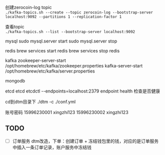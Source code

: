 创建zerocoin-log topic   
`./kafka-topics.sh --create --topic zerocoin-log --bootstrap-server localhost:9092 --partitions 1 --replication-factor 1`

查看topic    
`./kafka-topics.sh --list --bootstrap-server localhost:9092`


mysql
sudo mysql.server start
sudo mysql.server stop

redis
brew services start redis
brew services stop redis

kafka
zookeeper-server-start /opt/homebrew/etc/kafka/zookeeper.properties
kafka-server-start /opt/homebrew/etc/kafka/server.properties

mongodb

etcd
etcd
etcdctl --endpoints=localhost:2379 endpoint health  检查是否健康

cd到dtm目录下
./dtm -c ./conf.yml

账号密码
15996230001  xingzhi123
15996230002  xingzhi123


## TODO   
- [ ] 订单服务 dtm改造，下单：创建订单 + 冻结钱包里的钱，对应的是订单服务中插入一条订单记录，账户服务中冻结钱